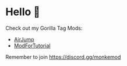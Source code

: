 # Hello :wave:

Check out my Gorilla Tag Mods:
- [AirJump](https://github.com/fchb1239/AirJump)
- [ModForTutorial](https://github.com/fchb1239/ModForTutoiral)

Remember to join https://discord.gg/monkemod

